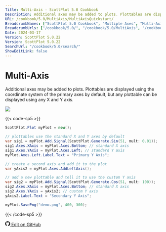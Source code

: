 ```yaml
---
Title: Multi-Axis - ScottPlot 5.0 Cookbook
Description: Additional axes may be added to plots. Plottables are displayed using the coordinate system of the primary axes by default, but any plottable can be displayed using any X and Y axis.
URL: /cookbook/5.0/MultiAxis/MultiAxisQuickstart/
BreadcrumbNames: ["ScottPlot 5.0 Cookbook", "Multiple Axes", "Multi-Axis"]
BreadcrumbUrls: ["/cookbook/5.0/", "/cookbook/5.0/MultiAxis", "/cookbook/5.0/MultiAxis/MultiAxisQuickstart"]
Date: 2024-03-17
Version: ScottPlot 5.0.22
Version: ScottPlot 5.0.22
SearchUrl: "/cookbook/5.0/search/"
ShowEditLink: false
---
```


# Multi-Axis


Additional axes may be added to plots. Plottables are displayed using the coordinate system of the primary axes by default, but any plottable can be displayed using any X and Y axis.

[![](/cookbook/5.0/images/MultiAxisQuickstart.png?240316205800)](/cookbook/5.0/images/MultiAxisQuickstart.png?240316205800)

{{< code-sp5 >}}

```cs
ScottPlot.Plot myPlot = new();

// plottables use the standard X and Y axes by default
var sig1 = myPlot.Add.Signal(ScottPlot.Generate.Sin(51, mult: 0.01));
sig1.Axes.XAxis = myPlot.Axes.Bottom; // standard X axis
sig1.Axes.YAxis = myPlot.Axes.Left; // standard Y axis
myPlot.Axes.Left.Label.Text = "Primary Y Axis";

// create a second axis and add it to the plot
var yAxis2 = myPlot.Axes.AddLeftAxis();

// add a new plottable and tell it to use the custom Y axis
var sig2 = myPlot.Add.Signal(ScottPlot.Generate.Cos(51, mult: 100));
sig2.Axes.XAxis = myPlot.Axes.Bottom; // standard X axis
sig2.Axes.YAxis = yAxis2; // custom Y axis
yAxis2.Label.Text = "Secondary Y Axis";

myPlot.SavePng("demo.png", 400, 300);

```

{{< /code-sp5 >}}

<a href='https://github.com/ScottPlot/ScottPlot/blob/main/src/ScottPlot5/ScottPlot5%20Cookbook/Recipes/Axis/MultiAxis.cs'><svg xmlns="http://www.w3.org/2000/svg" width="16" height="16" fill="currentColor" class="mb-1 bi bi-github" viewBox="0 0 16 16">
  <path d="M8 0C3.58 0 0 3.58 0 8c0 3.54 2.29 6.53 5.47 7.59.4.07.55-.17.55-.38 0-.19-.01-.82-.01-1.49-2.01.37-2.53-.49-2.69-.94-.09-.23-.48-.94-.82-1.13-.28-.15-.68-.52-.01-.53.63-.01 1.08.58 1.23.82.72 1.21 1.87.87 2.33.66.07-.52.28-.87.51-1.07-1.78-.2-3.64-.89-3.64-3.95 0-.87.31-1.59.82-2.15-.08-.2-.36-1.02.08-2.12 0 0 .67-.21 2.2.82.64-.18 1.32-.27 2-.27s1.36.09 2 .27c1.53-1.04 2.2-.82 2.2-.82.44 1.1.16 1.92.08 2.12.51.56.82 1.27.82 2.15 0 3.07-1.87 3.75-3.65 3.95.29.25.54.73.54 1.48 0 1.07-.01 1.93-.01 2.2 0 .21.15.46.55.38A8.01 8.01 0 0 0 16 8c0-4.42-3.58-8-8-8"/>
</svg> Edit on GitHub</a>

